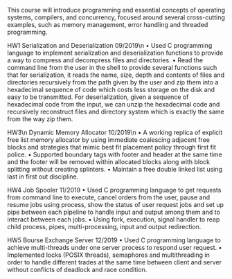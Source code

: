This course will introduce programming and essential concepts of operating systems, compilers, and concurrency, focused around several cross-cutting examples, such as memory management, error handling and threaded programming.

HW1
Serialization and Deserialization    09/2019\n
•	Used C programming language to implement serialization and deserialization functions to provide a way to compress and decompress files and directories.
•	Read the command line from the user in the shell to provide several functions such that for serialization, it reads the name, size, depth and contents of files and directories recursively from the path given by the user and zip them into a hexadecimal sequence of code which costs less storage on the disk and easy to be transmitted. For deserialization, given a sequence of hexadecimal code from the input, we can unzip the hexadecimal code and recursively reconstruct files and directory system which is exactly the same from the way zip them.

HW3\n
Dynamic Memory Allocator  10/2019\n
•	A working replica of explicit free list memory allocator by using immediate coalescing adjacent free blocks and strategies that mimic best fit placement policy through first fit police.
•	Supported boundary tags with footer and header at the same time and the footer will be removed within allocated blocks along with block splitting without creating splinters.
•	Maintain a free double linked list using last in first out discipline.

HW4
Job Spooler             11/2019
•	Used C programming language to get requests from command line to execute, cancel orders from the user, pause and resume jobs using process, show the status of user request jobs and set up pipe between each pipeline to handle input and output among them and to interact between each jobs.
•	Using fork, execution, signal handler to reap child process, pipes, multi-processing, input and output redirection.

HW5
Bourse Exchange Server  12/2019
•	Used C programming language to achieve multi-threads under one server process to respond user request.
•	Implemented locks (POSIX threads), semaphores and multithreading in order to handle different trades at the same time between client and server without conflicts of deadlock and race condition.

